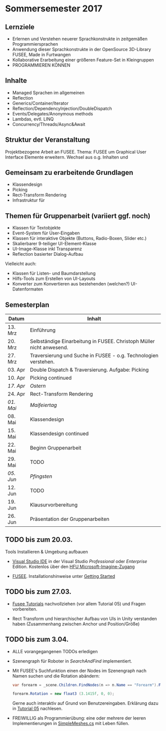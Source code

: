 # Sommersemester 2017

## Lernziele

 - Erlernen und Verstehen neuerer Sprachkonstrukte in zeitgemäßen Programmiersprachen
 - Anwendung dieser Sprachkonstrukte in der OpenSource 3D-Library FUSEE, Made in
   Furtwangen 
 - Kollaborative Erarbeitung einer größeren Feature-Set in Kleingruppen
 - PROGRAMMIEREN KÖNNEN

## Inhalte

- Managed Sprachen im allgemeinen
- Reflection
- Generics/Container/Iterator
- Reflection/DependencyInjection/DoubleDispatch
- Events/Delegates/Anonymous methods
- Lambdas, evtl. LINQ
- Concurrency/Threads/Async&Await

## Struktur der Veranstaltung

Projektbezogene Arbeit an FUSEE. Thema:
FUSEE um Graphical User Interface Elemente erweitern.
Wechsel aus o.g. Inhalten und

## Gemeinsam zu erarbeitende Grundlagen

- Klassendesign
- Picking
- Rect-Transform Rendering
- Infrastruktur für 

## Themen für Gruppenarbeit (variiert ggf. noch)

- Klassen für Textobjekte
- Event-System für User-Eingaben
- Klassen für interaktive Objekte (Buttons, Radio-Boxen, Slider etc.)
- Skalierbarer 9-teiliger UI-Element-Klasse
- UI-Image-Klasse inkl Transparenz
- Reflection basierter Dialog-Aufbau

Vielleicht auch:
- Klassen für Listen- und Baumdarstellung
- Hilfs-Tools zum Erstellen von UI-Layouts
- Konverter zum Konvertieren aus bestehenden (welchen?) UI-Datenformaten


## Semesterplan

| Datum          | Inhalt             | 
|----------------|--------------------| 
| 13. Mrz        | Einführung         | 
| 20. Mrz        | Selbständige Einarbeitung in FUSEE. Christoph Müller nicht anwesend.  | 
| 27. Mrz        | Traversierung und Suche in FUSEE - o.g. Technologien verstehen.      | 
| 03. Apr        | Double Dispatch & Traversierung. Aufgabe: Picking     | 
| 10. Apr        | Picking continued                   | 
| _17. Apr_      | _Ostern_                            | 
| 24. Apr        | Rect-Transform Rendering       | 
| _01. Mai_      | _Maifeiertag_      | 
| 08. Mai        | Klassendesign                   | 
| 15. Mai        | Klassendesign continued                 | 
| 22. Mai        | Beginn Gruppenarbeit            | 
| 29. Mai        | TODO                   | 
| _05. Jun_      | _Pfingsten_             | 
| 12. Jun        | TODO                      | 
| 19. Jun        | Klausurvorbereitung               | 
| 26. Jun        | Präsentation der Gruppenarbeiten  | 

## TODO bis zum 20.03.

Tools Installieren & Umgebung aufbauen
- [Visual Studio IDE](https://www.visualstudio.com/) in der Visual Studio _Professional_ oder _Enterprise_ Edition.
  Kostenlos über den [HFU Microsoft-Imagine-Zugang](https://e5.onthehub.com/WebStore/Welcome.aspx?ws=59962a70-148d-e311-93fa-b8ca3a5db7a1)

- [FUSEE](http://fusee3d.org). Installationshinweise unter [Getting Started](https://github.com/FUSEEProjectTeam/Fusee/wiki/Getting-Started)


## TODO bis zum 27.03.

- [Fusee Tutorials](https://github.com/griestopf/Fusee.Tutorial) nachvollziehen (vor allem Tutorial 05) und Fragen vorbereiten.

- Rect Transform und hierarchischer Aufbau von UIs in Unity verstanden haben (Zusammenhang zwischen Anchor und Position/Größe)


## TODO bis zum 3.04.

- ALLE vorangegangenen TODOs erledigen

- Szenengraph für Roboter in _SearchAndFind_ implementiert.

- Mit FUSEE's Suchfunktion einen der Nodes im Szenengraph nach Namen suchen und
  die Rotation abändern:

  ```C#
  var forearm = _scene.Children.FindNodes(n => n.Name == "Forearm").First().GetTransform();

  forearm.Rotation = new float3 (3.1415f, 0, 0);
  ```
  Gerne auch interaktiv auf Grund von Benutzereingaben.
  Erklärung dazu in [Tutorial 05](https://github.com/griestopf/Fusee.Tutorial/tree/master/Tutorial05#accessing-scene-properties) nachlesen.

- FREIWILLIG als Programmierübung: eine oder mehrere der leeren Implementierungen
  in [SimpleMeshes.cs](01_SearchAndFind/Core/SimpleMeshes.cs) mit Leben füllen.  